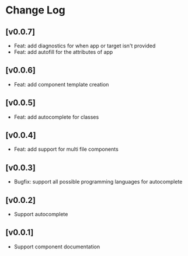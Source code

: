 # Change Log


## [v0.0.7]

- Feat: add diagnostics for when app or target isn't provided
- Feat: add autofill for the attributes of app

## [v0.0.6]

- Feat: add component template creation

## [v0.0.5]

- Feat: add autocomplete for classes

## [v0.0.4]

- Feat: add support for multi file components

## [v0.0.3]

- Bugfix: support all possible programming languages for autocomplete

## [v0.0.2]

- Support autocomplete

## [v0.0.1]

- Support component documentation